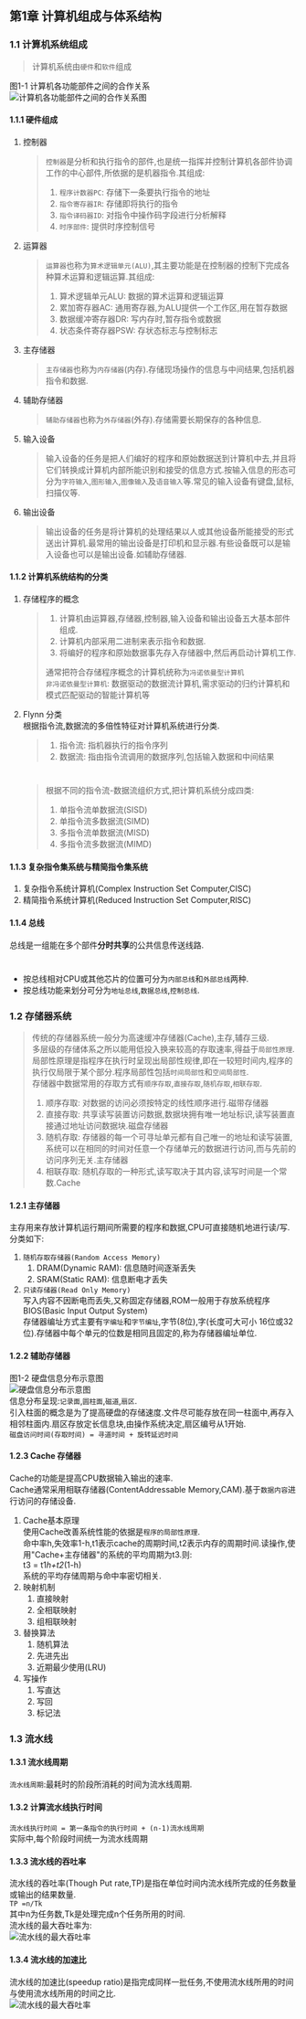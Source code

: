 ## 第1章 计算机组成与体系结构 ##
### 1.1 计算机系统组成 ###
> 计算机系统由`硬件`和`软件`组成  

图1-1 计算机各功能部件之间的合作关系  
![计算机各功能部件之间的合作关系图](https://raw.githubusercontent.com/chundonghan/system-architect/master/img/ch1_1.png)

#### 1.1.1 硬件组成 ####
1. 控制器  
	> `控制器`是分析和执行指令的部件,也是统一指挥并控制计算机各部件协调工作的中心部件,所依据的是机器指令.其组成:  
	> 1. `程序计数器PC`: 存储下一条要执行指令的地址  
	> 2. `指令寄存器IR`: 存储即将执行的指令  
	> 3. `指令译码器ID`: 对指令中操作码字段进行分析解释  
	> 4. `时序部件`: 提供时序控制信号  
2. 运算器  
	> `运算器`也称为`算术逻辑单元(ALU)`,其主要功能是在控制器的控制下完成各种算术运算和逻辑运算.其组成:  
	> 1. 算术逻辑单元ALU: 数据的算术运算和逻辑运算  
	> 2. 累加寄存器AC: 通用寄存器,为ALU提供一个工作区,用在暂存数据  
	> 3. 数据缓冲寄存器DR: 写内存时,暂存指令或数据  
	> 4. 状态条件寄存器PSW: 存状态标志与控制标志  
3. 主存储器 
	> `主存储器`也称为`内存储器`(内存).存储现场操作的信息与中间结果,包括机器指令和数据.  
4. 辅助存储器  
	> `辅助存储器`也称为`外存储器`(外存).存储需要长期保存的各种信息.  
5. 输入设备  
	> 输入设备的任务是把人们编好的程序和原始数据送到计算机中去,并且将它们转换成计算机内部所能识别和接受的信息方式.按输入信息的形态可分为`字符输入`,`图形输入`,`图像输入`及`语音输入`等.常见的输入设备有键盘,鼠标,扫描仪等.  
6. 输出设备  
	> 输出设备的任务是将计算机的处理结果以人或其他设备所能接受的形式送出计算机.最常用的输出设备是打印机和显示器.有些设备既可以是输入设备也可以是输出设备.如辅助存储器.  
#### 1.1.2 计算机系统结构的分类 ####
1. 存储程序的概念
	> 1. 计算机由运算器,存储器,控制器,输入设备和输出设备五大基本部件组成.  
	> 2. 计算机内部采用二进制来表示指令和数据.  
	> 3. 将编好的程序和原始数据事先存入存储器中,然后再启动计算机工作.  
	> 
	> 通常把符合存储程序概念的计算机统称为`冯诺依曼型计算机`  
	> `非冯诺依曼型计算机`: 数据驱动的数据流计算机,需求驱动的归约计算机和模式匹配驱动的智能计算机等
2. Flynn 分类  
	根据指令流,数据流的多倍性特征对计算机系统进行分类.
	> 1. 指令流: 指机器执行的指令序列
	> 2. 数据流: 指由指令流调用的数据序列,包括输入数据和中间结果  
	#
	> 根据不同的指令流-数据流组织方式,把计算机系统分成四类:  
	> 1. 单指令流单数据流(SISD)  
	> 2. 单指令流多数据流(SIMD)  
	> 3. 多指令流单数据流(MISD)  
	> 4. 多指令流多数据流(MIMD)  
#### 1.1.3 复杂指令集系统与精简指令集系统 ####
1. 复杂指令系统计算机(Complex Instruction Set Computer,CISC)
2. 精简指令系统计算机(Reduced Instruction Set Computer,RISC)
#### 1.1.4 总线 ####
总线是一组能在多个部件**分时共享**的公共信息传送线路.
#  
- 按总线相对CPU或其他芯片的位置可分为`内部总线`和`外部总线`两种.
- 按总线功能来划分可分为`地址总线`,`数据总线`,`控制总线`.
### 1.2 存储器系统 ###
>传统的存储器系统一般分为高速缓冲存储器(Cache),主存,辅存三级.  
>多层级的存储体系之所以能用低投入换来较高的存取速率,得益于`局部性原理`.局部性原理是指程序在执行时呈现出局部性规律,即在一较短时间内,程序的执行仅局限于某个部分.程序局部性包括`时间局部性`和`空间局部性`.  
>存储器中数据常用的存取方式有`顺序存取`,`直接存取`,`随机存取`,`相联存取`.  
> 1. 顺序存取: 对数据的访问必须按特定的线性顺序进行.磁带存储器  
> 2. 直接存取: 共享读写装置访问数据,数据块拥有唯一地址标识,读写装置直接通过地址访问数据块.磁盘存储器  
> 3. 随机存取: 存储器的每一个可寻址单元都有自己唯一的地址和读写装置,系统可以在相同的时间对任意一个存储单元的数据进行访问,而与先前的访问序列无关.主存储器
> 4. 相联存取: 随机存取的一种形式,读写取决于其内容,读写时间是一个常数.Cache  
#### 1.2.1 主存储器 ####
主存用来存放计算机运行期间所需要的程序和数据,CPU可直接随机地进行读/写.分类如下:   
1. `随机存取存储器(Random Access Memory)`   
	1. DRAM(Dynamic RAM): 信息随时间逐渐丢失  
	2. SRAM(Static RAM): 信息断电才丢失  
2. `只读存储器(Read Only Memory)`  
	写入内容不因断电而丢失,又称固定存储器,ROM一般用于存放系统程序BIOS(Basic Input Output System)  
存储器编址方式主要有`字编址`和`字节编址`,字节(8位),字(长度可大可小 16位或32位).存储器中每个单元的位数是相同且固定的,称为存储器编址单位.
#### 1.2.2 辅助存储器 ####
图1-2 硬盘信息分布示意图  
![硬盘信息分布示意图](https://raw.githubusercontent.com/chundonghan/system-architect/master/img/ch1_2.png)  
信息分布呈现:`记录面`,`圆柱面`,`磁道`,`扇区`.  
引入柱面的概念是为了提高硬盘的存储速度.文件尽可能存放在同一柱面中,再存入相邻柱面内.扇区存放定长信息块,由操作系统决定,扇区编号从1开始.  
`磁盘访问时间(存取时间) = 寻道时间 + 旋转延迟时间`  
#### 1.2.3 Cache 存储器 ####
Cache的功能是提高CPU数据输入输出的速率.  
Cache通常采用相联存储器(ContentAddressable Memory,CAM).基于`数据内容`进行访问的存储设备.  
1. Cache基本原理  
	使用Cache改善系统性能的依据是`程序的局部性原理`.  
	命中率h,失效率1-h,t1表示cache的周期时间,t2表示内存的周期时间.读操作,使用"Cache+主存储器"的系统的平均周期为t3.则:  
		t3 = t1*h+t2*(1-h)  
	系统的平均存储周期与命中率密切相关.  
2. 映射机制  
	1. 直接映射  
	2. 全相联映射  
	3. 组相联映射  
3. 替换算法  
	1. 随机算法  
	2. 先进先出  
	3. 近期最少使用(LRU)  
4. 写操作  
	1. 写直达  
	2. 写回  
	3. 标记法  
### 1.3 流水线 ###
#### 1.3.1 流水线周期 ####
  `流水线周期`:最耗时的阶段所消耗的时间为流水线周期.  
#### 1.3.2 计算流水线执行时间 ####
`流水线执行时间 = 第一条指令的执行时间 + (n-1)流水线周期`  
实际中,每个阶段时间统一为流水线周期
#### 1.3.3 流水线的吞吐率 ####
流水线的吞吐率(Though Put rate,TP)是指在单位时间内流水线所完成的任务数量或输出的结果数量.  
	`TP =n/Tk`  
	其中n为任务数,Tk是处理完成n个任务所用的时间.  
	流水线的最大吞吐率为:  
![流水线的最大吞吐率](https://raw.githubusercontent.com/chundonghan/system-architect/master/img/ch1_3.png)  
#### 1.3.4 流水线的加速比 ####
流水线的加速比(speedup ratio)是指完成同样一批任务,不使用流水线所用的时间与使用流水线所用的时间之比.  
![流水线的最大吞吐率](https://raw.githubusercontent.com/chundonghan/system-architect/master/img/ch1_4.png)  


